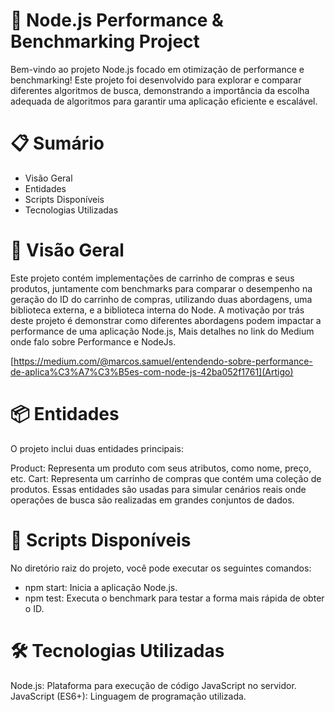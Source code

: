 # 🚀 Node.js Performance & Benchmarking Project

Bem-vindo ao projeto Node.js focado em otimização de performance e benchmarking! Este projeto foi desenvolvido para explorar e comparar diferentes algoritmos de busca, demonstrando a importância da escolha adequada de algoritmos para garantir uma aplicação eficiente e escalável.

# 📋 Sumário

- Visão Geral
- Entidades
- Scripts Disponíveis
- Tecnologias Utilizadas

# 🌟 Visão Geral

Este projeto contém implementações de carrinho de compras e seus produtos, juntamente com benchmarks para comparar o desempenho na geração do ID do carrinho de compras, utilizando duas abordagens, uma biblioteca externa, e a biblioteca interna do Node. A motivação por trás deste projeto é demonstrar como diferentes abordagens podem impactar a performance de uma aplicação Node.js, Mais detalhes no link do Medium onde falo sobre Performance e NodeJs.

[https://medium.com/@marcos.samuel/entendendo-sobre-performance-de-aplica%C3%A7%C3%B5es-com-node-js-42ba052f1761](Artigo)

# 📦 Entidades

O projeto inclui duas entidades principais:

Product: Representa um produto com seus atributos, como nome, preço, etc.
Cart: Representa um carrinho de compras que contém uma coleção de produtos.
Essas entidades são usadas para simular cenários reais onde operações de busca são realizadas em grandes conjuntos de dados.

# 🚀 Scripts Disponíveis

No diretório raiz do projeto, você pode executar os seguintes comandos:

- npm start: Inicia a aplicação Node.js.
- npm test: Executa o benchmark para testar a forma mais rápida de obter o ID.

# 🛠️ Tecnologias Utilizadas

Node.js: Plataforma para execução de código JavaScript no servidor.
JavaScript (ES6+): Linguagem de programação utilizada.
